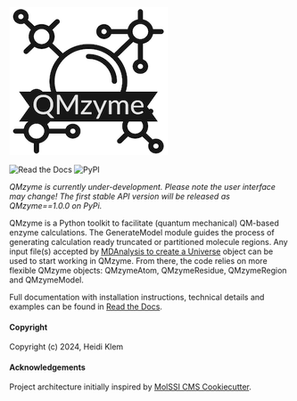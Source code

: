 
![](logo.png)

![Read the Docs](https://img.shields.io/readthedocs/hklem-qmzyme-documentation)
![PyPI](https://img.shields.io/pypi/v/QMzyme)

[comment]: <> "![PyPI - Downloads](https://img.shields.io/pypi/dm/QMzyme)"

[comment]: <> "![CircleCI](https://img.shields.io/circleci/build/gh/hklem/QMzyme)"

*QMzyme is currently under-development. Please note the user interface may change! The first stable API version will be released as QMzyme==1.0.0 on PyPi.*

QMzyme is a Python toolkit to facilitate (quantum mechanical) QM-based enzyme calculations. The GenerateModel module guides the process of generating calculation ready truncated or partitioned molecule regions. Any input file(s) accepted by [MDAnalysis to create a Universe](https://userguide.mdanalysis.org/stable/universe.html) object can be used to start working in QMzyme. From there, the code relies on more flexible QMzyme objects: QMzymeAtom, QMzymeResidue, QMzymeRegion and QMzymeModel. 

Full documentation with installation instructions, technical details and examples can be found in [Read the Docs](https://hklem-qmzyme-documentation.readthedocs.io).

#### Copyright
Copyright (c) 2024, Heidi Klem

#### Acknowledgements
Project architecture initially inspired by [MolSSI CMS Cookiecutter](https://github.com/molssi/cookiecutter-cms).
